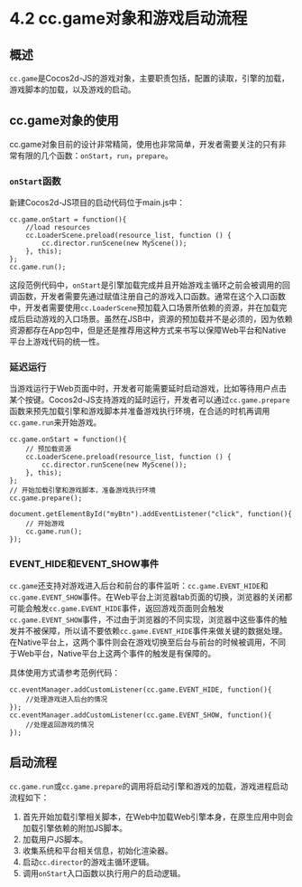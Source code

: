 # 4.2 cc.game对象和游戏启动流程

## 概述

`cc.game`是Cocos2d-JS的游戏对象，主要职责包括，配置的读取，引擎的加载，游戏脚本的加载，以及游戏的启动。

## cc.game对象的使用

cc.game对象目前的设计非常精简，使用也非常简单，开发者需要关注的只有非常有限的几个函数：`onStart`，`run`，`prepare`。

### `onStart`函数

新建Cocos2d-JS项目的启动代码位于main.js中：

```
cc.game.onStart = function(){
    //load resources
    cc.LoaderScene.preload(resource_list, function () {
        cc.director.runScene(new MyScene());
    }, this);
};
cc.game.run();
```

这段范例代码中，`onStart`是引擎加载完成并且开始游戏主循环之前会被调用的回调函数，开发者需要先通过赋值注册自己的游戏入口函数。通常在这个入口函数中，开发者需要使用`cc.LoaderScene`预加载入口场景所依赖的资源，并在加载完成后启动游戏的入口场景。虽然在JSB中，资源的预加载并不是必须的，因为依赖资源都存在App包中，但是还是推荐用这种方式来书写以保障Web平台和Native平台上游戏代码的统一性。

### 延迟运行

当游戏运行于Web页面中时，开发者可能需要延时启动游戏，比如等待用户点击某个按键。Cocos2d-JS支持游戏的延时运行，开发者可以通过`cc.game.prepare`函数来预先加载引擎和游戏脚本并准备游戏执行环境，在合适的时机再调用`cc.game.run`来开始游戏。

```
cc.game.onStart = function(){
    // 预加载资源
    cc.LoaderScene.preload(resource_list, function () {
        cc.director.runScene(new MyScene());
    }, this);
};
// 开始加载引擎和游戏脚本，准备游戏执行环境
cc.game.prepare();

document.getElementById("myBtn").addEventListener("click", function(){
    // 开始游戏
    cc.game.run();
});
```

### EVENT\_HIDE和EVENT\_SHOW事件

`cc.game`还支持对游戏进入后台和前台的事件监听：`cc.game.EVENT_HIDE`和`cc.game.EVENT_SHOW`事件。在Web平台上浏览器tab页面的切换，浏览器的关闭都可能会触发`cc.game.EVENT_HIDE`事件，返回游戏页面则会触发`cc.game.EVENT_SHOW`事件，不过由于浏览器的不同实现，浏览器中这些事件的触发并不被保障，所以请不要依赖`cc.game.EVENT_HIDE`事件来做关键的数据处理。在Native平台上，这两个事件则会在游戏切换至后台与前台的时候被调用，不同于Web平台，Native平台上这两个事件的触发是有保障的。

具体使用方式请参考范例代码：

```
cc.eventManager.addCustomListener(cc.game.EVENT_HIDE, function(){
    //处理游戏进入后台的情况
});
cc.eventManager.addCustomListener(cc.game.EVENT_SHOW, function(){
    //处理返回游戏的情况
});
```

## 启动流程

`cc.game.run`或`cc.game.prepare`的调用将启动引擎和游戏的加载，游戏进程启动流程如下：

1. 首先开始加载引擎相关脚本，在Web中加载Web引擎本身，在原生应用中则会加载引擎依赖的附加JS脚本。
2. 加载用户JS脚本。
3. 收集系统和平台相关信息，初始化渲染器。
4. 启动`cc.director`的游戏主循环逻辑。
5. 调用`onStart`入口函数以执行用户的启动逻辑。

